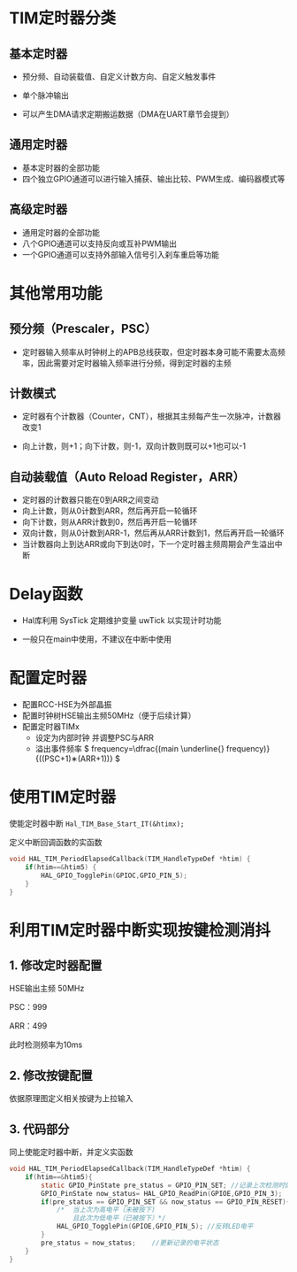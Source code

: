 # TIM定时器分类

## 基本定时器

- 预分频、自动装载值、自定义计数方向、自定义触发事件

- 单个脉冲输出

- 可以产生DMA请求定期搬运数据（DMA在UART章节会提到）

## 通用定时器

- 基本定时器的全部功能
- 四个独立GPIO通道可以进行输入捕获、输出比较、PWM生成、编码器模式等

## 高级定时器

- 通用定时器的全部功能
- 八个GPIO通道可以支持反向或互补PWM输出
- 一个GPIO通道可以支持外部输入信号引入刹车重启等功能

# 其他常用功能

## 预分频（Prescaler，PSC）

- 定时器输入频率从时钟树上的APB总线获取，但定时器本身可能不需要太高频率，因此需要对定时器输入频率进行分频，得到定时器的主频

## 计数模式

- 定时器有个计数器（Counter，CNT），根据其主频每产生一次脉冲，计数器改变1

- 向上计数，则+1；向下计数，则-1，双向计数则既可以+1也可以-1

## 自动装载值（Auto Reload Register，ARR）

- 定时器的计数器只能在0到ARR之间变动
- 向上计数，则从0计数到ARR，然后再开启一轮循环
- 向下计数，则从ARR计数到0，然后再开启一轮循环
- 双向计数，则从0计数到ARR-1，然后再从ARR计数到1，然后再开启一轮循环
- 当计数器向上到达ARR或向下到达0时，下一个定时器主频周期会产生溢出中断

# Delay函数

- Hal库利用 SysTick 定期维护变量 uwTick 以实现计时功能

- 一般只在main中使用，不建议在中断中使用

# 配置定时器

- 配置RCC-HSE为外部晶振
- 配置时钟树HSE输出主频50MHz（便于后续计算）
- 配置定时器TIMx
  - 设定为内部时钟 并调整PSC与ARR
  - 溢出事件频率 $ frequency=\dfrac{(main \underline{} frequency)}{((PSC+1)∗(ARR+1))} $

# 使用TIM定时器

使能定时器中断 `Hal_TIM_Base_Start_IT(&htimx);`

定义中断回调函数的实函数

``` c
void HAL_TIM_PeriodElapsedCallback(TIM_HandleTypeDef *htim) {
	if(htim==&htim5) {
        HAL_GPIO_TogglePin(GPIOC,GPIO_PIN_5);
    }
}
```

# 利用TIM定时器中断实现按键检测消抖

## 1. 修改定时器配置

HSE输出主频 50MHz

PSC：999

ARR：499

此时检测频率为10ms

## 2. 修改按键配置

依据原理图定义相关按键为上拉输入

## 3. 代码部分

同上使能定时器中断，并定义实函数

```C
void HAL_TIM_PeriodElapsedCallback(TIM_HandleTypeDef *htim) {
	if(htim==&htim5){
		static GPIO_PinState pre_status = GPIO_PIN_SET;	//记录上次检测时的电平状态
		GPIO_PinState now_status= HAL_GPIO_ReadPin(GPIOE,GPIO_PIN_3);	//记录此次检测时的电平状态
		if(pre_status == GPIO_PIN_SET && now_status == GPIO_PIN_RESET){	
            /* 	当上次为高电平（未被按下)
            	且此次为低电平（已被按下）*/
			HAL_GPIO_TogglePin(GPIOE,GPIO_PIN_5); //反转LED电平
		}
		pre_status = now_status;	//更新记录的电平状态
	}
}
```

